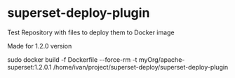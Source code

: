 # superset-deploy-plugin
Test Repository with files to deploy them to Docker image

Made for 1.2.0 version

sudo docker build -f Dockerfile --force-rm -t myOrg/apache-superset:1.2.0.1 /home/ivan/project/superset-deploy/superset-deploy-plugin
